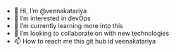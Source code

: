 - 👋 Hi, I’m @veenakatariya
- 👀 I’m interested in devOps
- 🌱 I’m currently learning more into this
- 💞️ I’m looking to collaborate on with new technologies
- 📫 How to reach me this git hub id veenakatariya

<!---
veenakatariya/veenakatariya is a ✨ special ✨ repository because its `README.md` (this file) appears on your GitHub profile.
You can click the Preview link to take a look at your changes.
--->
